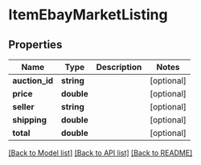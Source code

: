 # ItemEbayMarketListing

## Properties
Name | Type | Description | Notes
------------ | ------------- | ------------- | -------------
**auction_id** | **string** |  | [optional] 
**price** | **double** |  | [optional] 
**seller** | **string** |  | [optional] 
**shipping** | **double** |  | [optional] 
**total** | **double** |  | [optional] 

[[Back to Model list]](../README.md#documentation-for-models) [[Back to API list]](../README.md#documentation-for-api-endpoints) [[Back to README]](../README.md)


